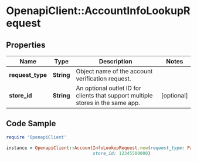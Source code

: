 # OpenapiClient::AccountInfoLookupRequest

## Properties

Name | Type | Description | Notes
------------ | ------------- | ------------- | -------------
**request_type** | **String** | Object name of the account verification request. | 
**store_id** | **String** | An optional outlet ID for clients that support multiple stores in the same app. | [optional] 

## Code Sample

```ruby
require 'OpenapiClient'

instance = OpenapiClient::AccountInfoLookupRequest.new(request_type: PaymentCardInfoLookupRequest,
                                 store_id: 12345500000)
```


